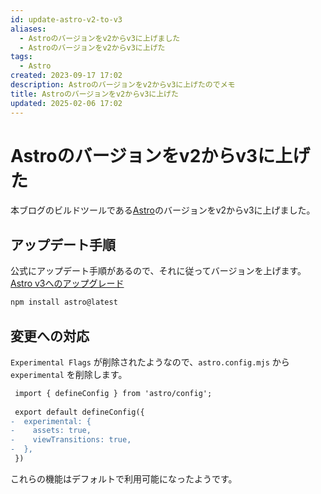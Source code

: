 ```yaml
---
id: update-astro-v2-to-v3
aliases:
  - Astroのバージョンをv2からv3に上げました
  - Astroのバージョンをv2からv3に上げた
tags:
  - Astro
created: 2023-09-17 17:02
description: Astroのバージョンをv2からv3に上げたのでメモ
title: Astroのバージョンをv2からv3に上げた
updated: 2025-02-06 17:02
---
```


# Astroのバージョンをv2からv3に上げた

本ブログのビルドツールである[Astro](https://astro.build/)のバージョンをv2からv3に上げました。

## アップデート手順

公式にアップデート手順があるので、それに従ってバージョンを上げます。
[Astro v3へのアップグレード](https://docs.astro.build/en/guides/upgrade-to/v3/)

```bash
npm install astro@latest
```

## 変更への対応

`Experimental Flags` が削除されたようなので、`astro.config.mjs` から `experimental` を削除します。

```diff
 import { defineConfig } from 'astro/config';
 
 export default defineConfig({
-  experimental: {
-    assets: true,
-    viewTransitions: true,
-  },
 })
```

これらの機能はデフォルトで利用可能になったようです。
